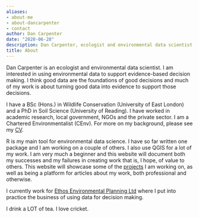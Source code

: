 ```yaml
---
aliases:
- about-me
- about-dancarpenter
- contact
author: Dan Carpenter
date: "2020-06-28"
description: Dan Carpenter, ecologist and environmental data scientist
title: About
---
```


Dan Carpenter is an ecologist and environmental data scientist.  I am interested in using environmental data to support evidence-based decision making.  I think good data are the foundations of good decisions and much of my work is about turning good data into evidence to support those decisions.

I have a BSc (Hons.) in Wildlife Conservation (University of East London) and a PhD in Soil Science (University of Reading).  I have worked in academic research, local government, NGOs and the private sector.  I am a Chartered Environmentalist (CEnv).  For more on my background, please see my [CV](/cv/).

R is my main tool for environmental data science. I have so far written one package and I am working on a couple of others.  I also use QGIS for a lot of my work.  I am very much a beginner and this website will document both my successes and my failures in creating work that is, I hope, of value to others.  This website will showcase some of the [projects](/projects/) I am working on, as well as being a platform for articles about my work, both professional and otherwise.

I currently work for [Ethos Environmental Planning Ltd](https://www.ethosep.co.uk/) where I put into practice the business of using data for decision making.

I drink a LOT of tea.  I love cricket.



